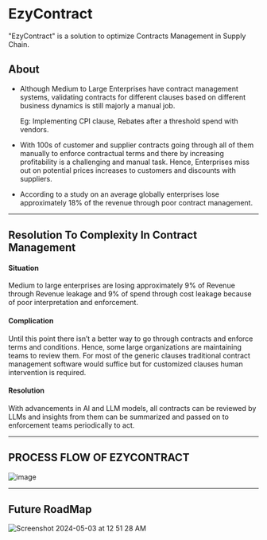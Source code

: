 # EzyContract

"EzyContract" is a solution to optimize Contracts Management in Supply Chain.

## About

* Although Medium to Large Enterprises have contract management systems, validating contracts for different clauses based on different business dynamics is still majorly a manual job.

  Eg: Implementing CPI clause, Rebates after a threshold spend with vendors.

* With 100s of customer and supplier contracts going through all of them manually to enforce contractual terms and there by increasing profitability is a challenging and manual task.     Hence, Enterprises miss out on potential prices increases to customers and discounts with suppliers.

* According to a study on an average globally enterprises lose approximately 18% of the revenue  through poor contract management.

---
## Resolution To Complexity In Contract Management

#### Situation

Medium to large enterprises are losing approximately 9% of Revenue through Revenue leakage and 9% of spend through cost leakage because of poor interpretation and enforcement.

#### Complication

Until this point there isn’t a better way to go through contracts and enforce terms and conditions. Hence, some large  organizations are maintaining teams to review them. For most of the generic clauses traditional contract management software would suffice but for customized clauses human intervention is required.

#### Resolution

With advancements in AI and LLM models, all contracts can be reviewed by LLMs and insights from them can be summarized and passed on to enforcement teams periodically to act.

---
## PROCESS FLOW OF EZYCONTRACT

![image](https://github.com/akhilquotes/EzyContract/assets/120096234/c6605246-41eb-4e79-8acf-a16f5c10684b)

---
## Future RoadMap

![Screenshot 2024-05-03 at 12 51 28 AM](https://github.com/akhilquotes/EzyContract/assets/120096234/3ae2eb10-3171-4495-89e6-67d439142fc6)


